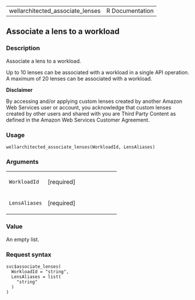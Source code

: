 <table style="width: 100%;">
<tbody>
<tr class="odd">
<td>wellarchitected_associate_lenses</td>
<td style="text-align: right;">R Documentation</td>
</tr>
</tbody>
</table>

## Associate a lens to a workload

### Description

Associate a lens to a workload.

Up to 10 lenses can be associated with a workload in a single API
operation. A maximum of 20 lenses can be associated with a workload.

**Disclaimer**

By accessing and/or applying custom lenses created by another Amazon Web
Services user or account, you acknowledge that custom lenses created by
other users and shared with you are Third Party Content as defined in
the Amazon Web Services Customer Agreement.

### Usage

    wellarchitected_associate_lenses(WorkloadId, LensAliases)

### Arguments

<table>
<colgroup>
<col style="width: 35%" />
<col style="width: 65%" />
</colgroup>
<tbody>
<tr class="odd">
<td><code
id="wellarchitected_associate_lenses_:_WorkloadId">WorkloadId</code></td>
<td><p>[required]</p></td>
</tr>
<tr class="even">
<td><code
id="wellarchitected_associate_lenses_:_LensAliases">LensAliases</code></td>
<td><p>[required]</p></td>
</tr>
</tbody>
</table>

### Value

An empty list.

### Request syntax

    svc$associate_lenses(
      WorkloadId = "string",
      LensAliases = list(
        "string"
      )
    )
